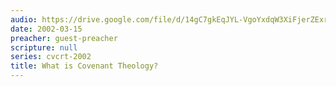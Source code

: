 ```yaml
---
audio: https://drive.google.com/file/d/14gC7gkEqJYL-VgoYxdqW3XiFjerZExrz/view
date: 2002-03-15
preacher: guest-preacher
scripture: null
series: cvcrt-2002
title: What is Covenant Theology?
---
```

